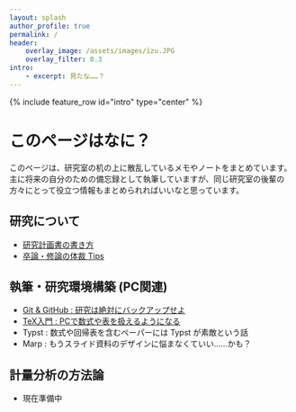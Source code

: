 ```yaml
---
layout: splash
author_profile: true
permalink: /
header:
    overlay_image: /assets/images/izu.JPG
    overlay_filter: 0.3
intro: 
    - excerpt: 見たな……？
--- 
```


{% include feature_row id="intro" type="center" %}

# このページはなに？

このページは、研究室の机の上に散乱しているメモやノートをまとめています。主に将来の自分のための備忘録として執筆していますが、同じ研究室の後輩の方々にとって役立つ情報もまとめられればいいなと思っています。

## 研究について
- [研究計画書の書き方](/research-proposal/)
- [卒論・修論の体裁 Tips](/research-tips/)

## 執筆・研究環境構築 (PC関連)
- [Git & GitHub : 研究は絶対にバックアップせよ](/github-backup/)
- [TeX入門 : PCで数式や表を扱えるようになる](/tex-entry/)
- Typst : 数式や回帰表を含むペーパーには Typst が素敵という話
- Marp : もうスライド資料のデザインに悩まなくていい……かも？

## 計量分析の方法論
- 現在準備中
